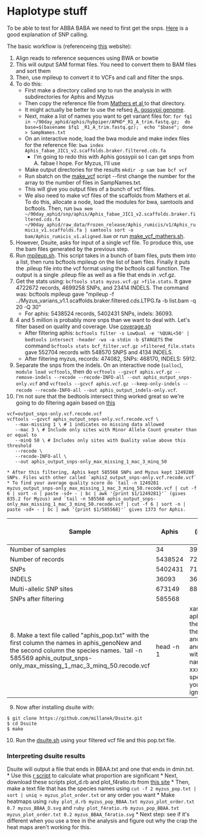 # Haplotype stuff

To be able to test for ABBA BABA we need to first get the snps. [Here](http://data-science-sequencing.github.io/Win2018/lectures/lecture10/) is a good explanation of SNP calling.

The basic workflow is (referenceing [this](https://sateeshperi.github.io/nextflow_varcal/nextflow/nextflow_variant_calling) website):

1. Align reads to reference sequences using BWA or bowtie
2. This will output SAM format files. You need to convert them to BAM files and sort them
4. Then, use mpileup to convert it to VCFs and call and filter the snps.
5. To do this:
   * First make a directory called snp to run the analysis in with subdirectories for Aphis and Myzus
   * Then copy the reference file from [Mathers et al ](https://zenodo.org/record/5908005#.ZC885-zMIea) to that directory.
   * It might actually be better to use the refseq [A. gossypii genome](https://www.ncbi.nlm.nih.gov/datasets/genome/GCF_020184175.1/).
   * Next, make a list of names you want to get variant files for: `for fq1 in ~/90day_aphid/aphis/hybpiper/APHD*_R1_A_trim.fastq.gz;  do base=$(basename $fq1 _R1_A_trim.fastq.gz);  echo "$base"; done > SampNames.txt`
   * On an interactive node, load the bwa module and make index files for the reference file: `bwa index Aphis_fabae_JIC1_v2.scaffolds.braker.filtered.cds.fa`
     * I'm going to redo this with Aphis gossypii so I can get snps from A. fabae I hope. For Myzus, I'll use
   * Make output directories for the results `mkdir -p sam bam bcf vcf`
   * Run sbatch on the [make_vcf](scripts/make_vcf.sh) script --first change the number for the array to the number of files in SampNames.txt.
   * This will give you output files of a bunch of vcf files.
   * We also need to make vcf files of the scaffolds from Mathers et al. To do this, allocate a node, load the modules for bwa, samtools and bcftools. Then, run `bwa mem ~/90day_aphid/snp/aphis/Aphis_fabae_JIC1_v2.scaffolds.braker.filtered.cds.fa ~/90day_aphid/raw_data/Frozen_release/Aphis_rumicis/v1/Aphis_rumicis_v1.scaffolds.fa | samtools sort -o bam/Aphis_rumicis_v1.aligned.bam` or run [make_vcf_mathers.sh](scripts/make_vcf_mathers.sh).
6. However, Dsuite, asks for input of a single vcf file. To produce this, use the bam files generated by the previous step.
7. Run [mpileup.sh](scripts/mpileup.sh). This script takes in a bunch of bam files, puts them into a list, then runs bcftools mpileup on the list of bam files. Finally it puts the .pileup file into the vcf format using the bcftools call function. The output is a single .pileup file as well as a file that ends in .vcf.gz.
8. Get the stats using: `bcftools stats myzus.vcf.gz >file.stats`. It gave 4722672 records, 4699258 SNPs, and 23414 INDELS. The command was: bcftools mpileup gave "mpileup -f ../Myzus_varians_v1.1.scaffolds.braker.filtered.cds.LTPG.fa -b list.bam -q 20 -Q 30"
   * For aphis: 5438524 records, 5402431 SNPs, indels: 36093.
10. 4 and 5 million is probably more snps than we want to deal with. Let's filter based on quality and coverage. Use [coverage.sh](scripts/coverage.sh) 
    * After filtering aphis: `bcftools filter -s LowQual -e '%QUAL<50' | bedtools intersect -header -wa -a stdin -b $TARGETS` the command `bcftools stats bcf_filter.vcf.gz >filtered_file.stats` gave 552704 records with 548570 SNPS and 4134 INDELS.
    * After filtering myzus, records: 474082, SNPs: 468170, INDELS: 5912.
11. Separate the snps from the indels. On an interactive node (`salloc`), `module load vcftools`, then do `vcftools --gzvcf aphis.vcf.gz --remove-indels --recode --recode-INFO-all --out aphis_output_snps-only.vcf` and `vcftools --gzvcf aphis.vcf.gz --keep-only-indels --recode --recode-INFO-all --out aphis_output_indels-only.vcf`.
12. I'm not sure that the bedtools intersect thing worked great so we're going to do filtering again based on [this](https://bioinformaticsworkbook.org/dataAnalysis/VariantCalling/freebayes-dnaseq-workflow.html#gsc.tab=0)
```
vcf=output_snps-only.vcf.recode.vcf
vcftools --gzvcf aphis_output_snps-only.vcf.recode.vcf \
   --max-missing 1 \ # 1 indicates no missing data allowed
   --mac 3 \ # Include only sites with Minor Allele Count greater than or equal to
   --minQ 50 \ # Includes only sites with Quality value above this threshold
   --recode \
   --recode-INFO-all \
   --out aphis_output_snps-only_max_missing_1_mac_3_minq_50
```
    * After this filtering, Aphis kept 585568 SNPs and Myzus kept 1249280 SNPs. Files with other called `aphis2_output_snps-only.vcf.recode.vcf`
    * To find your average quality score do `tail -n 1249281 myzus_output_snps-only_max_missing_1_mac_3_minq_50.recode.vcf | cut -f 6 | sort -n | paste -sd+ - | bc | awk '{print $1/1249281}'` (gives 835.2 for Myzus) and `tail -n 585568 aphis_output_snps-only_max_missing_1_mac_3_minq_50.recode.vcf | cut -f 6 | sort -n | paste -sd+ - | bc | awk '{print $1/585568}'` gives 1373 for Aphis.
| Sample | Aphis | Aphis (including others) | Myzus | Myzus (including others) |
| --- | --- | --- | --- | --- |
|Number of samples |34 |39 |15 |19
|Number of records |5438524 |7224421 |4722672 |4954520 |
|SNPs |5402431 |7187970 |4699258 |4929427 |
|INDELS |36093 |36451 |23414 |25093 |
|Multi-allelic SNP sites |673149 |889106 |600661 |666330|
|SNPs after filtering |585568 | |1249280 |1172464 |
8. Make a text file called "aphis_pop.txt" with the first column the names in aphis_genoNew and the second column the species names. `tail -n 585569 aphis_output_snps-only_max_missing_1_mac_3_minq_50.recode.vcf | head -n 1 | xargs -n 1 > aphis_pop.txt` then delete the first lines and add a tab and a column with species names. Use xxx for species that you want ignored.
9. Now after installing dsuite with:
```
$ git clone https://github.com/millanek/Dsuite.git
$ cd Dsuite
$ make
```
10. Run the [dsuite.sh](scripts/dsuite_aphis.sh) using your filtered vcf file and this pop.txt file.

### Interpreting dsuite results
Dsuite will output a file that ends in BBAA.txt and one that ends in dmin.txt.
    * Use this [r script](scripts/dsuite.R) to calculate what proportion are significant
    * Next, download these scripts plot_d.rb and plot_f4ratio.rb from [this site](https://github.com/mmatschiner/tutorials/tree/master/analysis_of_introgression_with_snp_data)
    * Then, make a text file that has the species names using `cut -f 2 myzus_pop.txt | sort | uniq > myzus_plot_order.txt` or any order you want
    * Make heatmaps using `ruby plot_d.rb myzus_pop_BBAA.txt myzus_plot_order.txt 0.7 myzus_BBAA_D.svg` and `ruby plot_f4ratio.rb myzus_pop_BBAA.txt myzus_plot_order.txt 0.2 myzus_BBAA_f4ratio.svg`
    * Next step: see if it's different when you use a tree in the analysis and figure out why the crap the heat maps aren't working for this.






